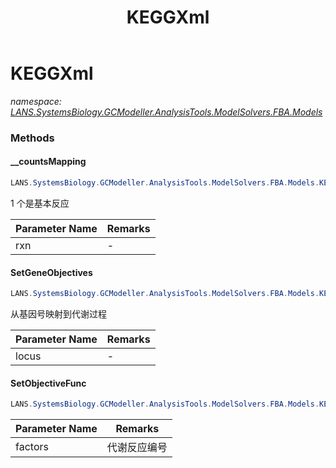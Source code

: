 ﻿---
title: KEGGXml
---

# KEGGXml
_namespace: [LANS.SystemsBiology.GCModeller.AnalysisTools.ModelSolvers.FBA.Models](N-LANS.SystemsBiology.GCModeller.AnalysisTools.ModelSolvers.FBA.Models.html)_





### Methods

#### __countsMapping
```csharp
LANS.SystemsBiology.GCModeller.AnalysisTools.ModelSolvers.FBA.Models.KEGGXml.__countsMapping(System.String)
```
1 个是基本反应

|Parameter Name|Remarks|
|--------------|-------|
|rxn|-|


#### SetGeneObjectives
```csharp
LANS.SystemsBiology.GCModeller.AnalysisTools.ModelSolvers.FBA.Models.KEGGXml.SetGeneObjectives(System.Collections.Generic.IEnumerable{System.String})
```
从基因号映射到代谢过程

|Parameter Name|Remarks|
|--------------|-------|
|locus|-|


#### SetObjectiveFunc
```csharp
LANS.SystemsBiology.GCModeller.AnalysisTools.ModelSolvers.FBA.Models.KEGGXml.SetObjectiveFunc(System.String[])
```


|Parameter Name|Remarks|
|--------------|-------|
|factors|代谢反应编号|



